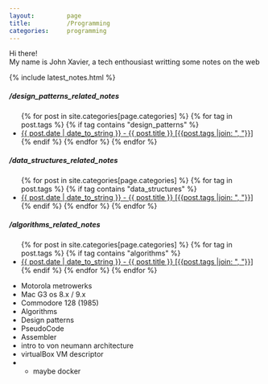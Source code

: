 ```yaml
---
layout:         page
title:          /Programming
categories:     programming
---
```

<p class="message">
  Hi there!<br>
  My name is John Xavier, a tech enthousiast writting some notes on the web
</p>

{% include latest_notes.html %}

##### /design_patterns_related_notes
<ul>
    {% for post in site.categories[page.categories] %}
        {% for tag in post.tags  %}
            {% if tag contains "design_patterns" %}
                <li>
                  <a href="{{ post.url }}">{{ post.date | date_to_string }} - {{ post.title }} [{{post.tags |join: ", "}}]</a>
                </li>
            {% endif %}
        {% endfor %}
    {% endfor %}
</ul>

##### /data_structures_related_notes
<ul>
    {% for post in site.categories[page.categories] %}
        {% for tag in post.tags  %}
            {% if tag contains "data_structures" %}
                <li>
                  <a href="{{ post.url }}">{{ post.date | date_to_string }} - {{ post.title }} [{{post.tags |join: ", "}}]</a>
                </li>
            {% endif %}
        {% endfor %}
    {% endfor %}
</ul>


##### /algorithms_related_notes
<ul>
    {% for post in site.categories[page.categories] %}
        {% for tag in post.tags  %}
            {% if tag contains "algorithms" %}
                <li>
                  <a href="{{ post.url }}">{{ post.date | date_to_string }} - {{ post.title }} [{{post.tags |join: ", "}}]</a>
                </li>
            {% endif %}
        {% endfor %}
    {% endfor %}
</ul>

* Motorola metrowerks
* Mac G3 os 8.x / 9.x
* Commodore 128 (1985)
* Algorithms
* Design patterns
* PseudoCode
* Assembler
* intro to von neumann architecture
* virtualBox VM descriptor
* * maybe docker
